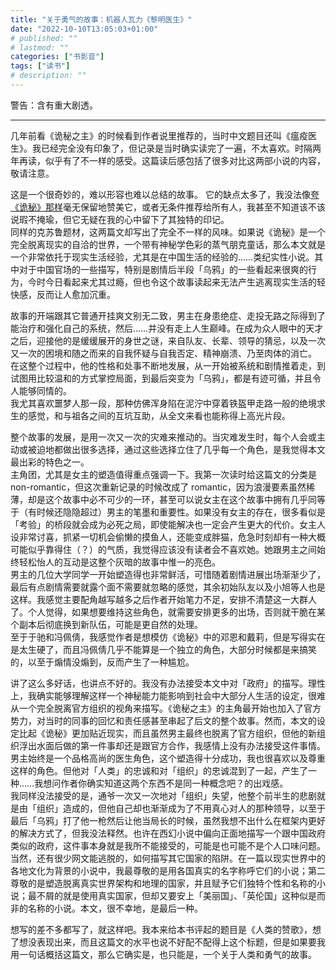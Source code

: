 ```yaml
---
title: "关于勇气的故事：机器人瓦力《黎明医生》"
date: "2022-10-10T13:05:03+01:00"
# published: ""
# lastmod: ""
categories: ["书影音"]
tags: ["读书"]
# description: ""
---
```

警告：含有重大剧透。

---

几年前看《诡秘之主》的时候看到作者说里推荐的，当时中文题目还叫《瘟疫医生》。我已经完全没有印象了，但记录是当时确实读完了一遍，不太喜欢。时隔两年再读，似乎有了不一样的感受。这篇读后感包括了很多对比这两部小说的内容，敬请注意。

这是一个很奇妙的，难以形容也难以总结的故事。
它的缺点太多了，我没法像[夸《诡秘》那样](/posts/2020-05-02-lord-of-the-mysteries-by-cuttlefish-that-loves-diving/)毫无保留地赞美它，或者无条件推荐给所有人，我甚至不知道该不该说瑕不掩瑜，但它无疑在我的心中留下了其独特的印记。  
同样的克苏鲁题材，这两篇文却写出了完全不一样的风味。如果说《诡秘》是一个完全脱离现实的自洽的世界，一个带有神秘学色彩的蒸气朋克童话，那么本文就是一个非常依托于现实生活经验，尤其是在中国生活的经验的……类纪实性小说。其中对于中国官场的一些描写，特别是剧情后半段「乌鸦」的一些看起来很爽的行为，今时今日看起来尤其过瘾，但也令这个故事读起来无法产生逃离现实生活的轻快感，反而让人愈加沉重。

故事的开端跟其它普通开挂爽文别无二致，男主在身患绝症、走投无路之际得到了能治疗和强化自己的系统，然后……并没有走上人生巅峰。在成为众人眼中的天才之后，迎接他的是缓缓展开的身世之谜，来自队友、长辈、领导的猜忌，以及一次又一次的困境和随之而来的自我怀疑与自我否定、精神崩溃、乃至肉体的消亡。
在这整个过程中，他的性格和处事不断地发展，从一开始被系统和剧情推着走，到试图用比较温和的方式掌控局面，到最后突变为「乌鸦」，都是有迹可循，并且令人能够同情的。  
我尤其喜欢噩梦人那一段，那种仿佛浑身陷在泥泞中穿着铁盔甲走路一般的绝境求生的感觉，和与祖各之间的互坑互助，从全文来看也能称得上高光片段。

整个故事的发展，是用一次又一次的灾难来推动的。当灾难发生时，每个人会或主动或被迫地都做出很多选择，通过这些选择立住了几乎每一个角色，是我觉得本文最出彩的特色之一。  
主角团，尤其是女主的塑造值得重点强调一下。我第一次读时给这篇文的分类是 non-romantic，但这次重新记录的时候改成了 romantic，因为浪漫要素虽然稀薄，却是这个故事中必不可少的一环，甚至可以说女主在这个故事中拥有几乎同等于（有时候还隐隐超过）男主的笔墨和重要性。如果没有女主的存在，很多看似是「考验」的桥段就会成为必死之局，即使能解决也一定会产生更大的代价。女主人设非常讨喜，抓紧一切机会偷懒的摸鱼人，还能变成胖猫，危急时刻却有一种大概可能似乎靠得住（？）的气质，我觉得应该没有读者会不喜欢她。她跟男主之间始终轻松怡人的互动是这整个灰暗的故事中惟一的亮色。  
男主的几位大学同学一开始塑造得也非常鲜活，可惜随着剧情进展出场渐渐少了，最后有点剧情需要就露个面不需要就忽略的感觉，其余初始队友以及小旭等人也是这样。我感觉主要配角越写越多之后作者开始笔力不足，安排不清楚这一大群人了。个人觉得，如果想要维持这些角色，就需要安排更多的出场，否则就干脆在某个副本后彻底换到新队伍，可能是更自然的处理。  
至于于驰和冯佩倩，我感觉作者是想模仿《诡秘》中的邓恩和戴莉，但是写得实在是太生硬了，而且冯佩倩几乎不能算是一个独立的角色，大部分时候都是来搞笑的，以至于煽情没煽到，反而产生了一种尴尬。

讲了这么多好话，也讲点不好的。我没有办法接受本文中对「政府」的描写。理性上，我确实能够理解这样一个神秘能力能影响到社会中大部分人生活的设定，很难从一个完全脱离官方组织的视角来描写。《诡秘之主》的主角最开始也加入了官方势力，对当时的同事的回忆和责任感甚至串起了后文的整个故事。然而，本文的设定比起《诡秘》更加贴近现实，而且虽然男主最终也脱离了官方组织，但他的新组织浮出水面后做的第一件事却还是跟官方合作，我感情上没有办法接受这件事情。  
男主始终是一个品格高尚的医生角色，这个塑造得十分成功，我也很喜欢以及尊重这样的角色。但他对「人类」的忠诚和对「组织」的忠诚混到了一起，产生了一种……我想问作者你确实知道这两个东西不是同一种概念吧？的出戏感。  
我同样没法接受的是，通爷一次又一次地对「组织」失望，他整个前半生的悲剧就是由「组织」造成的，但他自己却也渐渐成为了不用真心对人的那种领导，以至于最后「乌鸦」打了他一枪然后让他当局长的时候，虽然我想不出什么在框架内更好的解决方式了，但我没法释然。也许在西幻小说中偏向正面地描写一个跟中国政府类似的政府，这件事本身就是我所不能接受的，可能是也可能不是个人口味问题。  
当然，还有很少网文能逃脱的，如何描写其它国家的陷阱。在一篇以现实世界中的各地文化为背景的小说中，我最尊敬的是用各国真实的名字称呼它们的小说；第二尊敬的是塑造脱离真实世界架构和地理的国家，并且赋予它们独特个性和名称的小说；最不屑的就是使用真实国家，但却又要安上「美丽国」、「英伦国」这种似是而非的名称的小说。本文，很不幸地，是最后一种。

想写的差不多都写了，就这样吧。我本来给本书评起的题目是《人类的赞歌》，想了想没表现出来，而且这篇文的水平也说不好配不配得上这个标题，但是如果要我用一句话概括这篇文，那么它确实是，也只能是，一个关于人类和勇气的故事。
